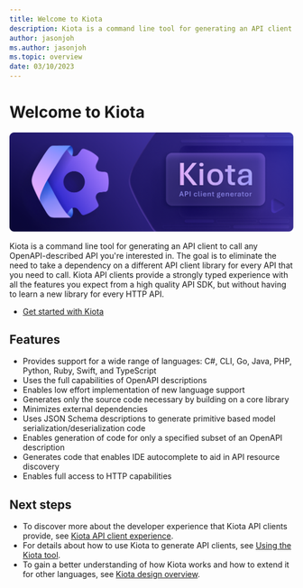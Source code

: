 ```yaml
---
title: Welcome to Kiota
description: Kiota is a command line tool for generating an API client to call any OpenAPI-described API.
author: jasonjoh
ms.author: jasonjoh
ms.topic: overview
date: 03/10/2023
---
```


# Welcome to Kiota

![An image of the Kiota logo](./images/kiota.png)

Kiota is a command line tool for generating an API client to call any OpenAPI-described API you're interested in. The goal is to eliminate the need to take a dependency on a different API client library for every API that you need to call. Kiota API clients provide a strongly typed experience with all the features you expect from a high quality API SDK, but without having to learn a new library for every HTTP API.

- [Get started with Kiota](install.md)

## Features

- Provides support for a wide range of languages: C#, CLI, Go, Java, PHP, Python, Ruby, Swift, and TypeScript
- Uses the full capabilities of OpenAPI descriptions
- Enables low effort implementation of new language support
- Generates only the source code necessary by building on a core library
- Minimizes external dependencies
- Uses JSON Schema descriptions to generate primitive based model serialization/deserialization code
- Enables generation of code for only a specified subset of an OpenAPI description
- Generates code that enables IDE autocomplete to aid in API resource discovery
- Enables full access to HTTP capabilities

## Next steps

- To discover more about the developer experience that Kiota API clients provide, see [Kiota API client experience](experience.md).
- For details about how to use Kiota to generate API clients, see [Using the Kiota tool](using.md).
- To gain a better understanding of how Kiota works and how to extend it for other languages, see [Kiota design overview](design.md).

